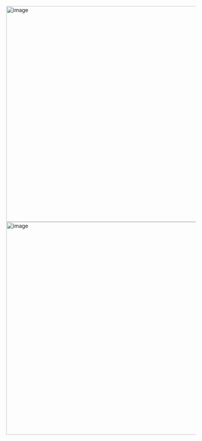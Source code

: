 <img width="574" alt="image" src="https://github.com/user-attachments/assets/c7e85331-7bd2-441a-ab11-f98aecf2a52f" /><br>
<img width="566" alt="image" src="https://github.com/user-attachments/assets/50e1152a-29f6-47df-9756-d530d44c397d" />

